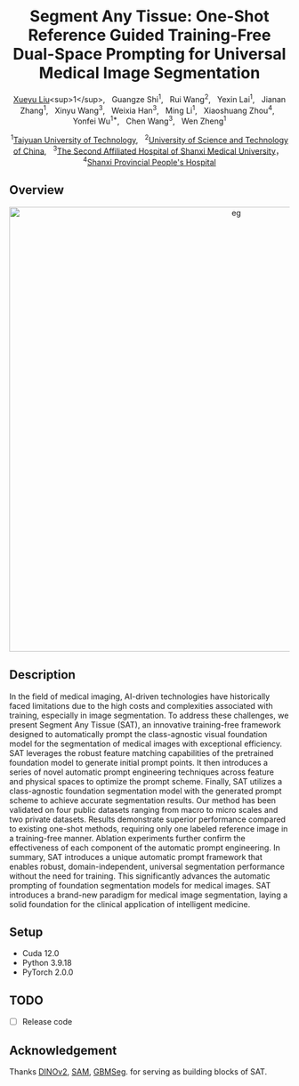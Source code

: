 <div align="center">

<h1> Segment Any Tissue: One-Shot Reference Guided Training-Free Dual-Space Prompting for Universal Medical Image Segmentation </h1>

[Xueyu Liu]([https://scholar.google.com/citations?user=9JcQ2hwAAAAJ&hl=en](https://scholar.google.com.hk/citations?user=jeatLqIAAAAJ&hl=zh-CN))<sup>1</sup>, &nbsp; 
Guangze Shi<sup>1</sup>, &nbsp; 
Rui Wang<sup>2</sup>, &nbsp; 
Yexin Lai<sup>1</sup>, &nbsp; 
Jianan Zhang<sup>1</sup>, &nbsp; 
Xinyu Wang<sup>3</sup>, &nbsp;
Weixia Han<sup>3</sup>, &nbsp;
Ming Li<sup>1</sup>, &nbsp;
Xiaoshuang Zhou<sup>4</sup>, &nbsp;
Yonfei Wu<sup>1*</sup>, &nbsp;
Chen Wang<sup>3</sup>, &nbsp;
Wen Zheng<sup>1</sup>


<sup>1</sup>[Taiyuan University of Technology](https://www.tyut.edu.cn/), &nbsp;
<sup>2</sup>[University of Science and Technology of China](https://www.ustc.edu.cn/), &nbsp;
<sup>3</sup>[The Second Affiliated Hospital of Shanxi Medical University](https://www.sydey.com/)，&nbsp;
<sup>4</sup>[Shanxi Provincial People's Hospital](https://www.sxsrmyy.com/)

</div>

## Overview
<p align="center">
<img width="800" alt="eg" src="img/Display.png">
</p>

##  Description
In the field of medical imaging, AI-driven technologies have historically faced limitations due to the high costs and complexities associated with training, especially in image segmentation. To address these challenges, we present Segment Any Tissue (SAT), an innovative training-free framework designed to automatically prompt the class-agnostic visual foundation model for the segmentation of medical images with exceptional efficiency. SAT leverages the robust feature matching capabilities of the pretrained foundation model to generate initial prompt points. It then introduces a series of novel automatic prompt engineering techniques across feature and physical spaces to optimize the prompt scheme. Finally, SAT utilizes a class-agnostic foundation segmentation model with the generated prompt scheme to achieve accurate segmentation results. Our method has been validated on four public datasets ranging from macro to micro scales and two private datasets. Results demonstrate superior performance compared to existing one-shot methods, requiring only one labeled reference image in a training-free manner. Ablation experiments further confirm the effectiveness of each component of the automatic prompt engineering. In summary, SAT introduces a unique automatic prompt framework that enables robust, domain-independent, universal segmentation performance without the need for training. This significantly advances the automatic prompting of foundation segmentation models for medical images. SAT introduces a brand-new paradigm for medical image segmentation, laying a solid foundation for the clinical application of intelligent medicine.
## Setup 
- Cuda 12.0
- Python 3.9.18
- PyTorch 2.0.0

## TODO
- [ ] Release code


## Acknowledgement
Thanks [DINOv2](https://github.com/facebookresearch/dinov2), [SAM](https://github.com/facebookresearch/segment-anything), [GBMSeg](https://github.com/SnowRain510/GBMSeg). for serving as building blocks of SAT.
